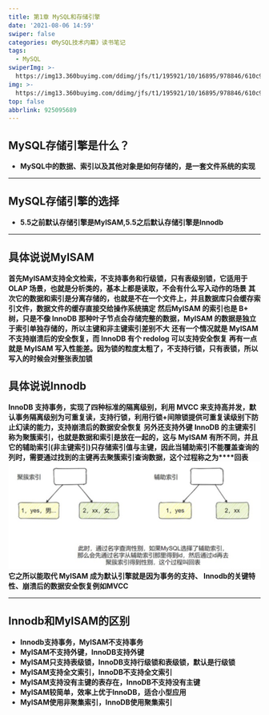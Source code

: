 ```yaml
---
title: 第1章 MySQL和存储引擎
date: '2021-08-06 14:59'
swiper: false
categories: 《MySQL技术内幕》读书笔记
tags:
  - MySQL
swiperImg: >-
  https://img13.360buyimg.com/ddimg/jfs/t1/195921/10/16895/978846/610c9223Ed104f45e/ac525b4a000e7b64.png
img: >-
  https://img13.360buyimg.com/ddimg/jfs/t1/195921/10/16895/978846/610c9223Ed104f45e/ac525b4a000e7b64.png
top: false
abbrlink: 925095689
---
```


## MySQL存储引擎是什么？
- **MySQL中的数据、索引以及其他对象是如何存储的，是一套文件系统的实现**
---

## MySQL存储引擎的选择
- **5.5之前默认存储引擎是MyISAM,5.5之后默认存储引擎是Innodb**

---

## 具体说说MyISAM
**首先MyISAM支持全文检索，不支持事务和行级锁，只有表级别锁，它适用于 OLAP 场景，也就是分析类的，基本上都是读取，不会有什么写入动作的场景**
**其次它的数据和索引是分离存储的，也就是不在一个文件上，并且数据库只会缓存索引文件，数据文件的缓存直接交给操作系统搞定**
**然后MyISAM 的索引也是 B+ 树，只是不像 InnoDB 那种叶子节点会存储完整的数据，MyISAM 的数据是独立于索引单独存储的，所以主键和非主键索引差别不大**
**还有一个情况就是 MyISAM 不支持崩溃后的安全恢复，而 InnoDB 有个 redolog 可以支持安全恢复**
**再有一点就是 MyISAM 写入性能差。因为锁的粒度太粗了，不支持行锁，只有表锁，所以写入的时候会对整张表加锁**

## 具体说说Innodb
**InnoDB 支持事务，实现了四种标准的隔离级别，利用 MVCC 来支持高并发，默认事务隔离级别为可重复读，支持行锁，利用行锁+间隙锁提供可重复读级别下防止幻读的能力，支持崩溃后的数据安全恢复**
**另外还支持外键**
**InnoDB 的主键索引称为聚簇索引，也就是数据和索引是放在一起的，这与 MyISAM 有所不同，并且它的辅助索引(非主键索引)只存储索引值与主键，因此当辅助索引不能覆盖查询的列时，需要通过找到的主键再去聚簇索引查询数据，这个过程称之为****回表**
**![](/medias/第1章MySQL和存储引擎/0.png)**
**它之所以能取代 MyISAM 成为默认引擎就是因为事务的支持、 Innodb的关键特性、崩溃后的数据安全恢复例如MVCC**

---

## Innodb和MyISAM的区别

- **Innodb支持事务，MyISAM不支持事务**
- **MyISAM不支持外键，InnoDB支持外键**
- **MyISAM只支持表级锁，InnoDB支持行级锁和表级锁，默认是行级锁**
- **MyISAM支持全文索引，InnoDB不支持全文索引**
- **MyISAM支持没有主键的表存在，InnoDB不支持没有主键**
- **MyISAM较简单，效率上优于InnoDB，适合小型应用**
- **MyISAM使用非聚集索引，InnoDB使用聚集索引**
